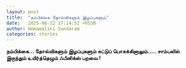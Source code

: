 ```yaml
---
layout: post
title:  "நம்பிக்கை தோல்விகளும் இழப்புகளும்"
date:   2025-06-22 17:14:52 +0530
author: Hemamalini Sundaram
categories: stories
---
```


**நம்பிக்கை\... தோல்விகளும் இழப்புகளும் சுட்டுப் பொசுக்கினாலும்\..... சாம்பலில்
இருந்தும் உயிர்த்தெழும் ஃபீனிக்ஸ் பறவை !**
